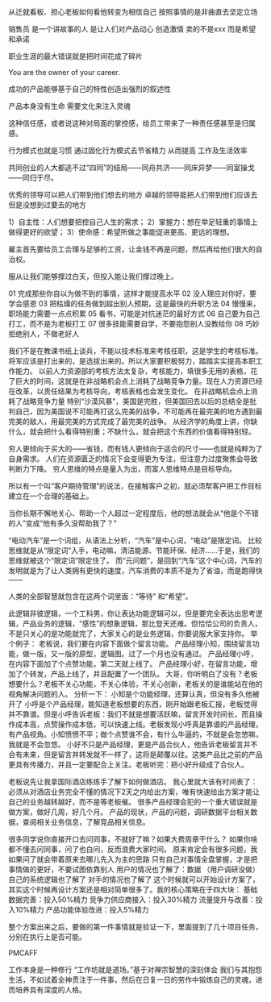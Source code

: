 
从迁就看板、担心老板如何看他转变为相信自己 按照事情的是非曲直去坚定立场  

销售员 是一个讲故事的人  是让人们对产品动心 创造激情 卖的不是xxx  而是希望和承诺

职业生涯的最大错误就是把时间花成了碎片

You are the owner of your career.

成功的产品能够基于自己的特性创造出强烈的叙述性

产品本身没有生命 需要文化来注入灵魂

这种信任感，或者说这种对局面的掌控感，给员工带来了一种责任感甚至是归属感。

行为模式也就是习惯  通过固化行为模式去节省精力  从而提高 工作及生活效率

共同创业的人大都逃不过“四同”的结局——同舟共济——同床异梦——同室操戈——同归于尽。

优秀的领导可以把人们带到他们想去的地方  卓越的领导能把人们带到他们应该去 但是没想到过要去的地方


1）自主性：人们想要把控自己人生的需求；
2）掌握力：想在举足轻重的事情上做得更好的欲望；
3）使命感：希望所做之事能促进更高、更远的理想。

雇主首先要给员工合理与足够的工资，让金钱不再是问题，然后再给他们很大的自治权。

服从让我们能够撑过白天，但投入能让我们撑过晚上。

01 完成那些你自以为做不到的事情，这样才能提高水平
02 没人理应对你好，要学会感恩
03 把枯燥的任务做到超出别人预期，这是最快的升职方法
04 慢慢来，职场能力需要一点点积累
05 看书，可能是对抗迷茫的最好方式
06 自己要为自己打工，而不是为老板打工
07 很多技能需要自学，不要抱怨别人没教给你
08 巧妙拒绝别人，不做老好人

我们不是在教课书纸上谈兵，不能以技术标准来考核任职，这是学生的考核标准。将军应该是打出来的，是选拔出来的。所以大家要积极努力，踏踏实实提高本职工作能力。
以前人力资源部的考核方法太复杂，考核能力，填很多无用的表格，花了巨大的时间，这就是在非战略机会点上消耗了战略竞争力量。现在人力资源已经在改革，以责任结果为考核导向，考核表格也会发生变化。
在非战略机会点上消耗了战略竞争力量
特别“沙漠风暴”，美国是完胜，但美国回去以后的总结全是批判自己，因为美国说不可能再打这么完美的战争，不可能再在最完美的地方遇到最完美的敌人，用最完美的方式完成了最完美的战争。
从经济学的角度上讲，你缺什么，就会把什么看得特别重；不缺什么，就会把这个东西的价值看得特别轻。

穷人更倾向于买大的——省钱，而有钱人更倾向于适合的尺寸——也就是纯粹为了自身需求。
人们在资源匮乏的情况下会变得更为专注，但注意力过度聚焦会导致判断力下降。
穷人思维的特点是量入为出，而富人思维特点是目标导向。

所以有一个叫“客户期待管理”的说法，在接触客户之初，就必须帮客户把工作目标建立在一个合理的基础上。

当你长期不懈地关心、帮助一个人超过一定程度后，他的想法就会从“他是个不错的人”变成“他有多久没帮助我了？”

“电动汽车”是一个词组，从语法上分析，“汽车”是中心词，“电动”是限定词。
比较思维就是从“限定词”入手，电动嘛，清洁能源、节能环保、经济……于是，我们的思维就被这个“限定词”限定住了。
而“元问题”，是回到“汽车”这个中心词，汽车的发明就是为了让人类拥有更快的速度，汽车消费的本质不是为了省油，而是跑得快——

人类的全部智慧就包含在这两个词里面：“等待” 和“希望”。

此逻辑非彼逻辑，一个工科男，你让表达功能逻辑可以，但是要完全表达出思考逻辑，产品业务的逻辑，“感性”的想象逻辑，那比登天还难。但恰恰公司的负责人，不是只关心的是功能就完了，大家关心的是业务逻辑，你要说服大家支持你。
举个例子：
老板说，我们要在内容下面做个留言功能。
产品经理小知，围绕留言功能，做一版，又一版的原型，逻辑图。过了一个月也没有通过。
产品经理小呼，在内容下面加了个点赞功能，第二天就上线了。
产品经理小好，在留言功能，增加了个转发，产品上线了，并且配置了一个团队。
大哥，你听明白了没有？老板想要什么？老板不关心功能，不关心体验，不关心创新，老板关的是谁能站在他的视角解决问题的人。
分析一下：
小知是个功能经理，还算认真，但没有多久他被开了
小呼是个产品经理，能知道老板想要的东西，刚开始跟老板汇报，老板觉得并不靠谱。但是小呼告诉老板：我们不就是想要活跃嘛，留言开发时间长，而且操作成本高，点赞操作成本低，可以快速上线。老板发现小呼真是靠谱的产品经理，有产品视角。小知愤愤不平；做个点赞谁不会，有什么牛逼的，不就是会忽悠嘛，我就是不会忽悠。
小好不只是产品经理，更是产品合伙人，他告诉老板留言并不会有未来，但是留言并转发就不一样了，这将是颠覆以往。这类产品比之前的产品更具有传播力，并且一定要配合上关注。老板听完：把小好升级成了合伙人。

老板说先让我拿国际酒店练练手了解下如何做酒店。
我心里就大该有时间表了：必须从对酒店业务完全不懂的情况下2天之内给出方案，唯有快速给出方案才能让自己的业务越转越好，而不是等老板催。
很多产品经理会犯的一个重大错误就是做方案，做好几周，好几个月。
产品的现状，产品的问题，调研数据平台相关数据，查阅相关业务信息，了解竞品相关信息。

很多同学说你直接开口去问同事，不就好了嘛？如果大费周章干什么？
如果你啥都不懂去问同事，问了也白问，反而浪费大家时间。
原来肯定会有很多问题，我如果问了就会带着原来去哪儿先入为主的思路
只有自己对事情全盘掌握，才是把事情做的更好，不要试图依靠别人
用户的情况也了解了：数据 （用户调研没做）
自己的系统逻辑也了解了
对手的情况也了解了
这个时候就可以开始设计方案了，其实这个时候再设计方案还是相对简单很多了。我的核心策略在于四大块：
基础数据完善：投入50%精力
竞争力供应商接入：投入30%精力
流量提升与改善：投入10%精力
产品功能体验改进：投入5%精力

整个方案出来之后，要做的第一件事情就是验证一下，里面提到了几十项目任务，分别在执行上是否可能。

PMCAFF

工作本身是一种修行
“工作坊就是道场。”基于对禅宗智慧的深刻体会
我们与其抱怨生活，不如试着全神贯注于一件事，然后在日复一日的劳作中锻炼自己的灵魂，进而培养具有深度的人格。